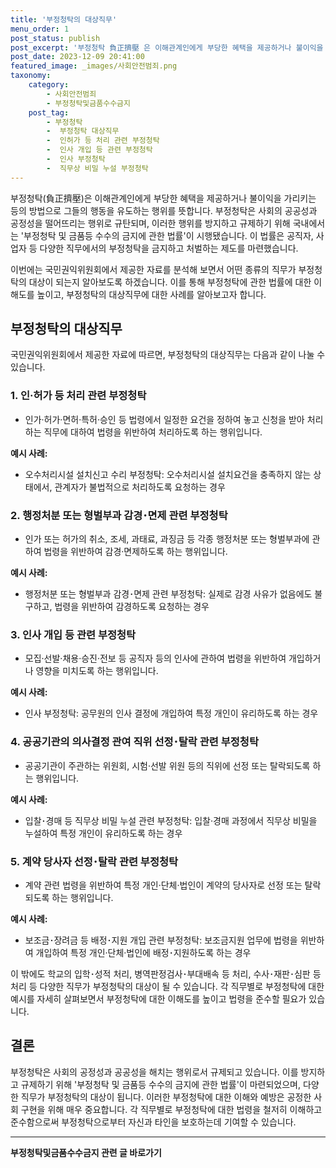 ```yaml
---
title: '부정청탁의 대상직무'
menu_order: 1
post_status: publish
post_excerpt: '부정청탁 負正擠壓 은 이해관계인에게 부당한 혜택을 제공하거나 불이익을 가리키는 등의 방법으로 그들의 행동을 유도하는 행위를 뜻합니다. 부정청탁은 사회의 공공성과 공정성을 떨어뜨리는 행위로 규탄되며, 이러한 행위를 방지하고 규제하기 위해 국내에서는  부정청탁 및 금품등 수수의 금지에 관한 법률 이 시행됐습니다. 이 법률은 공직자, 사업자 등 다양한 직무에서의 부정청탁을 금지하고 처벌하는 제도를 마련했습니다.'
post_date: 2023-12-09 20:41:00
featured_image: _images/사회안전범죄.png
taxonomy:
    category:
        - 사회안전범죄
        - 부정청탁및금품수수금지
    post_tag:
        - 부정청탁
        -  부정청탁 대상직무
        -  인허가 등 처리 관련 부정청탁
        -  인사 개입 등 관련 부정청탁
        -  인사 부정청탁
        -  직무상 비밀 누설 부정청탁
---
```



부정청탁(負正擠壓)은 이해관계인에게 부당한 혜택을 제공하거나 불이익을 가리키는 등의 방법으로 그들의 행동을 유도하는 행위를 뜻합니다. 부정청탁은 사회의 공공성과 공정성을 떨어뜨리는 행위로 규탄되며, 이러한 행위를 방지하고 규제하기 위해 국내에서는 '부정청탁 및 금품등 수수의 금지에 관한 법률'이 시행됐습니다. 이 법률은 공직자, 사업자 등 다양한 직무에서의 부정청탁을 금지하고 처벌하는 제도를 마련했습니다.

이번에는 국민권익위원회에서 제공한 자료를 분석해 보면서 어떤 종류의 직무가 부정청탁의 대상이 되는지 알아보도록 하겠습니다. 이를 통해 부정청탁에 관한 법률에 대한 이해도를 높이고, 부정청탁의 대상직무에 대한 사례를 알아보고자 합니다.

## 부정청탁의 대상직무

국민권익위원회에서 제공한 자료에 따르면, 부정청탁의 대상직무는 다음과 같이 나눌 수 있습니다.

### 1. 인·허가 등 처리 관련 부정청탁

- 인가·허가·면허·특허·승인 등 법령에서 일정한 요건을 정하여 놓고 신청을 받아 처리하는 직무에 대하여 법령을 위반하여 처리하도록 하는 행위입니다.

**예시 사례:**
- 오수처리시설 설치신고 수리 부정청탁: 오수처리시설 설치요건을 충족하지 않는 상태에서, 관계자가 불법적으로 처리하도록 요청하는 경우

### 2. 행정처분 또는 형벌부과 감경･면제 관련 부정청탁

- 인가 또는 허가의 취소, 조세, 과태료, 과징금 등 각종 행정처분 또는 형벌부과에 관하여 법령을 위반하여 감경·면제하도록 하는 행위입니다.

**예시 사례:**
- 행정처분 또는 형벌부과 감경･면제 관련 부정청탁: 실제로 감경 사유가 없음에도 불구하고, 법령을 위반하여 감경하도록 요청하는 경우

### 3. 인사 개입 등 관련 부정청탁

- 모집·선발·채용·승진·전보 등 공직자 등의 인사에 관하여 법령을 위반하여 개입하거나 영향을 미치도록 하는 행위입니다.

**예시 사례:**
- 인사 부정청탁: 공무원의 인사 결정에 개입하여 특정 개인이 유리하도록 하는 경우

### 4. 공공기관의 의사결정 관여 직위 선정･탈락 관련 부정청탁

- 공공기관이 주관하는 위원회, 시험·선발 위원 등의 직위에 선정 또는 탈락되도록 하는 행위입니다.

**예시 사례:**
- 입찰･경매 등 직무상 비밀 누설 관련 부정청탁: 입찰·경매 과정에서 직무상 비밀을 누설하여 특정 개인이 유리하도록 하는 경우

### 5. 계약 당사자 선정･탈락 관련 부정청탁

- 계약 관련 법령을 위반하여 특정 개인·단체·법인이 계약의 당사자로 선정 또는 탈락되도록 하는 행위입니다.

**예시 사례:**
- 보조금･장려금 등 배정･지원 개입 관련 부정청탁: 보조금지원 업무에 법령을 위반하여 개입하여 특정 개인·단체·법인에 배정･지원하도록 하는 경우

이 밖에도 학교의 입학･성적 처리, 병역판정검사･부대배속 등 처리, 수사･재판･심판 등 처리 등 다양한 직무가 부정청탁의 대상이 될 수 있습니다. 각 직무별로 부정청탁에 대한 예시를 자세히 살펴보면서 부정청탁에 대한 이해도를 높이고 법령을 준수할 필요가 있습니다.

## 결론

부정청탁은 사회의 공정성과 공공성을 해치는 행위로서 규제되고 있습니다. 이를 방지하고 규제하기 위해 '부정청탁 및 금품등 수수의 금지에 관한 법률'이 마련되었으며, 다양한 직무가 부정청탁의 대상이 됩니다. 이러한 부정청탁에 대한 이해와 예방은 공정한 사회 구현을 위해 매우 중요합니다. 각 직무별로 부정청탁에 대한 법령을 철저히 이해하고 준수함으로써 부정청탁으로부터 자신과 타인을 보호하는데 기여할 수 있습니다. 


<!-- wp:separator -->
<hr class="wp-block-separator has-alpha-channel-opacity"/>
<!-- /wp:separator -->

<!-- wp:group {"backgroundColor":"base","layout":{"type":"constrained"}} -->
<div class="wp-block-group has-base-background-color has-background"><!-- wp:paragraph {"align":"center","fontSize":"medium"} -->
<p class="has-text-align-center has-large-font-size"><strong>부정청탁및금품수수금지 관련 글 바로가기</strong></p>
<!-- /wp:paragraph -->


<!-- wp:latest-posts
{"categories":[{"id":31010,"count":19,"description":"","link":"https://uknowlaw.com/category/%eb%b6%80%ec%a0%95%ec%b2%ad%ed%83%81%eb%b0%8f%ea%b8%88%ed%92%88%ec%88%98%ec%88%98%ea%b8%88%ec%a7%80/","name":"부정청탁및금품수수금지","slug":"부정청탁및금품수수금지","taxonomy":"category","parent":0,"meta":[],"_links":{"self":[{"href":"https://uknowlaw.com/wp-json/wp/v2/categories/31010"}],"collection":[{"href":"https://uknowlaw.com/wp-json/wp/v2/categories"}],"about":[{"href":"https://uknowlaw.com/wp-json/wp/v2/taxonomies/category"}],"wp:post_type":[{"href":"https://uknowlaw.com/wp-json/wp/v2/posts?categories=31010"}],"curies":[{"name":"wp","href":"https://api.w.org/{rel}","templated":true}]}}],"postsToShow":100,"excerptLength":28,"postLayout":"grid","columns":2,"featuredImageAlign":"left","featuredImageSizeSlug":"large","fontSize":"small"} /--></div>
<!-- /wp:group -->